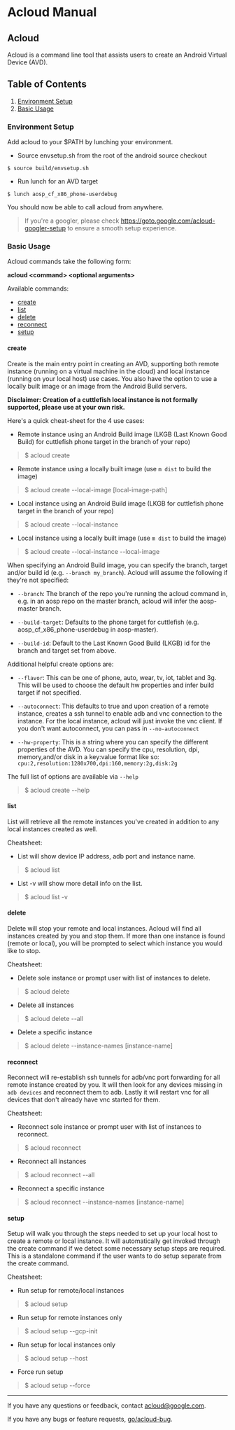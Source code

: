 # **Acloud Manual**

## **Acloud**

Acloud is a command line tool that assists users to create an Android Virtual
Device (AVD).

## **Table of Contents**

1. [Environment Setup](#Environment-Setup)
2. [Basic Usage](#Basic-Usage)

### **Environment Setup**

Add acloud to your $PATH by lunching your environment.

* Source envsetup.sh from the root of the android source checkout

```
$ source build/envsetup.sh
```

* Run lunch for an AVD target

```
$ lunch aosp_cf_x86_phone-userdebug
```


You should now be able to call acloud from anywhere.

> If you're a googler, please check https://goto.google.com/acloud-googler-setup
> to ensure a smooth setup experience.

### **Basic Usage**

Acloud commands take the following form:

**acloud &lt;command&gt; &lt;optional arguments&gt;**

Available commands:

* [create](#create)
* [list](#list)
* [delete](#delete)
* [reconnect](#reconnect)
* [setup](#setup)

#### **create**

Create is the main entry point in creating an AVD, supporting both remote
instance (running on a virtual machine in the cloud) and local instance
(running on your local host) use cases. You also have the option to use
a locally built image or an image from the Android Build servers.

**Disclaimer: Creation of a cuttlefish local instance is not formally supported, please use at your own risk.**

Here's a quick cheat-sheet for the 4 use cases:

* Remote instance using an Android Build image (LKGB (Last Known Good Build)
for cuttlefish phone target in the branch of your repo)

> $ acloud create

* Remote instance using a locally built image (use `m dist` to build the image)

> $ acloud create --local-image [local-image-path]

* Local instance using an Android Build image (LKGB for cuttlefish phone
target in the branch of your repo)

> $ acloud create --local-instance

* Local instance using a locally built image (use `m dist` to build the image)

> $ acloud create --local-instance --local-image

When specifying an Android Build image, you can specify the branch,
target and/or build id (e.g. `--branch my_branch`). Acloud will assume the
following if they're not specified:

* `--branch`: The branch of the repo you're running the acloud command in, e.g.
in an aosp repo on the master branch, acloud will infer the aosp-master branch.

* `--build-target`: Defaults to the phone target for cuttlefish (e.g.
aosp\_cf\_x86\_phone-userdebug in aosp-master).

* `--build-id`: Default to the Last Known Good Build (LKGB) id for the branch and
target set from above.

Additional helpful create options are:

* `--flavor`: This can be one of phone, auto, wear, tv, iot, tablet and 3g.
This will be used to choose the default hw properties and infer build target
if not specified.

* `--autoconnect`: This defaults to true and upon creation of a remote instance,
creates a ssh tunnel to enable adb and vnc connection to the instance. For the
local instance, acloud will just invoke the vnc client. If you don't want
autoconnect, you can pass in `--no-autoconnect`

* `--hw-property`: This is a string where you can specify the different
properties of the AVD. You can specify the cpu, resolution, dpi, memory,and/or
disk in a key:value format like so:
`cpu:2,resolution:1280x700,dpi:160,memory:2g,disk:2g`

The full list of options are available via `--help`

> $ acloud create --help

#### **list**

List will retrieve all the remote instances you've created in addition to
any local instances created as well.

Cheatsheet:

* List will show device IP address, adb port and instance name.

> $ acloud list

* List -v will show more detail info on the list.

> $ acloud list -v


#### **delete**

Delete will stop your remote and local instances. Acloud will find all
instances created by you and stop them. If more than one instance is found
(remote or local), you will be prompted to select which instance you would
like to stop.

Cheatsheet:

* Delete sole instance or prompt user with list of instances to delete.

> $ acloud delete

* Delete all instances

> $ acloud delete --all

* Delete a specific instance

> $ acloud delete --instance-names [instance-name]

#### **reconnect**

Reconnect will re-establish ssh tunnels for adb/vnc port forwarding for all
remote instance created by you. It will then look for any devices missing in
`adb devices` and reconnect them to adb. Lastly it will restart vnc for all
devices that don't already have vnc started for them.

Cheatsheet:

* Reconnect sole instance or prompt user with list of instances to reconnect.

> $ acloud reconnect

* Reconnect all instances

> $ acloud reconnect --all

* Reconnect a specific instance

> $ acloud reconnect --instance-names [instance-name]


#### **setup**

Setup will walk you through the steps needed to set up your local host to
create a remote or local instance. It will automatically get invoked through
the create command if we detect some necessary setup steps are required. This
is a standalone command if the user wants to do setup separate from the create
command.

Cheatsheet:

* Run setup for remote/local instances

> $ acloud setup

* Run setup for remote instances only

> $ acloud setup --gcp-init

* Run setup for local instances only

> $ acloud setup --host

* Force run setup

> $ acloud setup --force

* * *

If you have any questions or feedback, contact [acloud@google.com](mailto:acloud@google.com).

If you have any bugs or feature requests, [go/acloud-bug](http://go/acloud-bug).
